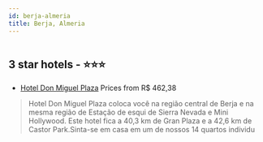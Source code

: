 ```yaml
---
id: berja-almeria
title: Berja, Almeria
---
```


<center><img src="https://i.travelapi.com/hotels/75000000/74450000/74443500/74443497/e183b368_z.jpg" alt="" /></center>


##  3 star hotels - ⭐️⭐️⭐️

-    [Hotel Don Miguel Plaza](https://www.hurb.com/br/aud/https://www.hurb.com/br/hotels/berja/hotel-don-miguel-plaza-HT-K099?cmp=18055) Prices from R$ 462,38
   > Hotel Don Miguel Plaza coloca você na região central de Berja e na mesma região de Estação de esqui de Sierra Nevada e Mini Hollywood.  Este hotel fica a 40,3 km de Gran Plaza e a 42,6 km de Castor Park.Sinta-se em casa em um de nossos 14 quartos individu
